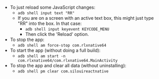 -   To just reload some JavaScript changes:
    -   `adb shell input text "RR"`
    -   If you are on a screen with an active text box, this might just type "RR" into the box. In that case:
        -   `adb shell input keyevent KEYCODE_MENU`
        -   Then click the 'Reload' option.
-   To stop the app:
    -   `adb shell am force-stop com.rlxnative64`
-   To start the app (without doing a full build):
    -   `adb shell am start -n com.rlxnative64/com.rlxnative64.MainActivity`
-   To stop the app and clear all data (without uninstalling):
    -   `adb shell pm clear com.silouireactnative`
